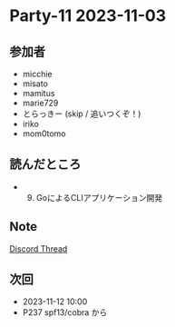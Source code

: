 # Party-11 2023-11-03

## 参加者
- micchie
- misato
- mamitus
- marie729
- とらっきー (skip / 追いつくぞ！)
- iriko
- mom0tomo

## 読んだところ
- 9. GoによるCLIアプリケーション開発

## Note
[Discord Thread](https://discord.com/channels/689414179752247409/725156029033218080/1169795066764734574)

## 次回
- 2023-11-12 10:00
- P237 spf13/cobra から

